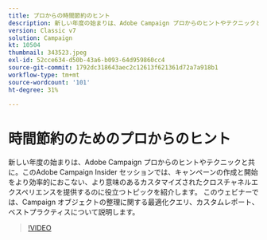 ```yaml
---
title: プロからの時間節約のヒント
description: 新しい年度の始まりは、Adobe Campaign プロからのヒントやテクニックと共に。このAdobe Campaign Insider セッションでは、より効率的に使用できるトピックについて説明します（説明は 60 ～ 160 文字にする必要があります）。
version: Classic v7
solution: Campaign
kt: 10504
thumbnail: 343523.jpeg
exl-id: 52cce634-d50b-43a6-b093-64d959860cc4
source-git-commit: 1792dc318643aec2c12613f621361d72a7a918b1
workflow-type: tm+mt
source-wordcount: '101'
ht-degree: 31%

---
```


# 時間節約のためのプロからのヒント

新しい年度の始まりは、Adobe Campaign プロからのヒントやテクニックと共に。このAdobe Campaign Insider セッションでは、キャンペーンの作成と開始をより効率的におこない、より意味のあるカスタマイズされたクロスチャネルエクスペリエンスを提供するのに役立つトピックを紹介します。 このウェビナーでは、Campaign オブジェクトの整理に関する最適化クエリ、カスタムレポート、ベストプラクティスについて説明します。

>[!VIDEO](https://video.tv.adobe.com/v/343523/?quality=12&learn=on)
